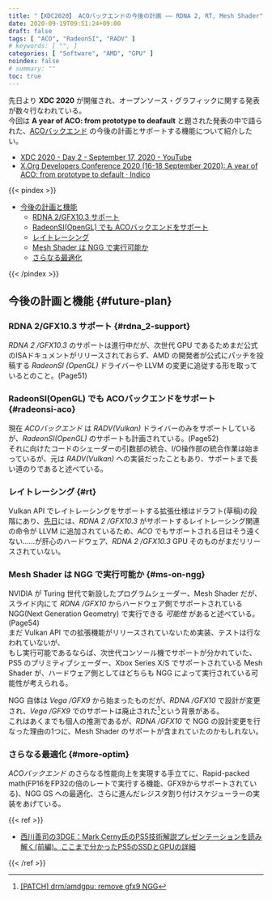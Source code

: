 ```yaml
---
title: "【XDC2020】 ACOバックエンドの今後の計画 ―― RDNA 2, RT, Mesh Shader"
date: 2020-09-19T09:51:24+09:00
draft: false
tags: [ "ACO", "RadeonSI", "RADV" ]
# keywords: [ "", ]
categories: [ "Software", "AMD", "GPU" ]
noindex: false
# summary: ""
toc: true
---
```


先日より **XDC 2020** が開催され、オープンソース・グラフィックに関する発表が数々行なわれている。  
今回は **A year of ACO: from prototype to deafault** と題された発表の中で語られた、[ACOバックエンド](/tags/aco) の今後の計画とサポートする機能について紹介したい。  

 * [XDC 2020 - Day 2 - September 17, 2020 - YouTube](https://www.youtube.com/watch?v=FxFPFsT1wDw&t=1736s)
 * [X.Org Developers Conference 2020 (16-18 September 2020): A year of ACO: from prototype to default · Indico](https://xdc2020.x.org/event/9/contributions/612/)

{{< pindex >}}

 * [今後の計画と機能](#future-plan)
   * [RDNA 2/GFX10.3 サポート](#rdna_2-support)
   * [RadeonSI(OpenGL) でも ACOバックエンドをサポート](#radeonsi-aco)
   * [レイトレーシング](#rt)
   * [Mesh Shader は NGG で実行可能か](#ms-on-ngg)
   * [さらなる最適化](#more-optim)

{{< /pindex >}}

## 今後の計画と機能 {#future-plan}
### RDNA 2/GFX10.3 サポート {#rdna_2-support}
*RDNA 2 /GFX10.3* のサポートは進行中だが、次世代 GPU であるためまだ公式のISAドキュメントがリリースされておらず、AMD の開発者が公式にパッチを投稿する *RadeonSI (OpenGL)* ドライバーや LLVM の変更に追従する形を取っているとのこと。(Page51)  

### RadeonSI(OpenGL) でも ACOバックエンドをサポート {#radeonsi-aco}
現在 *ACOバックエンド* は *RADV(Vulkan)* ドライバーのみをサポートしているが、*RadeonSI(OpenGL)* のサポートも計画されている。(Page52)  
それに向けたコードのシェーダーの引数部の統合、I/O操作部の統合作業は始まっているが、元は *RADV(Vulkan)* への実装だったこともあり、サポートまで長い道のりであると述べている。  

### レイトレーシング {#rt}
Vulkan API でレイトレーシングをサポートする拡張仕様はドラフト(草稿)の段階にあり、[先日](/posts/2020/09/17/llvm-amd-gfx1030-rt-inst/)には、*RDNA 2 /GFX10.3* がサポートするレイトレーシング関連の命令が LLVM に追加されているため、*ACO* でもサポートされる日はそう遠くない……が肝心のハードウェア、*RDNA 2 /GFX10.3* GPU そのものがまだリリースされていない。  

### Mesh Shader は NGG で実行可能か {#ms-on-ngg}

NVIDIA が Turing 世代で新設したプログラムシェーダー、Mesh Shader だが、スライド内にて *RDNA /GFX10* からハードウェア側でサポートされている NGG(Next Generation Geometry) で実行できる *可能性* があると述べている。(Page54)  
まだ Vulkan API での拡張機能がリリースされていないため実装、テストは行なわれていないが、  
もし実行可能であるならば、次世代コンソール機でサポートが分かれていた、PS5 のプリミティブシェーダー、Xbox Series X/S でサポートされている Mesh Shader が、ハードウェア側としてはどちらも NGG によって実行されている可能性が考えられる。  

NGG 自体は *Vega /GFX9* から始まったものだが、*RDNA /GFX10* で設計が変更され、*Vega /GFX9* でのサポートは廃止された[^remove-gfx9-ngg]という背景がある。  
これはあくまでも個人の推測であるが、*RDNA /GFX10* で NGG の設計変更を行なった理由の1つに、Mesh Shader のサポートが含まれていたのかもしれない。  

[^remove-gfx9-ngg]: [[PATCH] drm/amdgpu: remove gfx9 NGG](https://lists.freedesktop.org/archives/amd-gfx/2019-September/040258.html)

### さらなる最適化 {#more-optim}

*ACOバックエンド* のさらなる性能向上を実現する手立てに、Rapid-packed math(FP16をFP32の倍のレートで実行する機能、GFX9からサポートされている)、NGG GS への最適化、さらに進んだレジスタ割り付けスケジューラーの実装をあげている。  


<!--
   [WIP aco: rapid packed math (!6680) · Merge Requests · Mesa / mesa · GitLab](https://gitlab.freedesktop.org/mesa/mesa/-/merge_requests/6680)
-->

{{< ref >}}

 * [西川善司の3DGE：Mark Cerny氏のPS5技術解説プレゼンテーションを読み解く(前編)。ここまで分かったPS5のSSDとGPUの詳細](https://www.4gamer.net/games/990/G999027/20200319173/)

{{< /ref >}}
